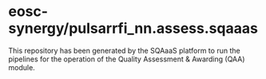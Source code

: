 <!--
SPDX-FileCopyrightText: Copyright contributors to the Software Quality Assurance as a Service (SQAaaS) project <sqaaas@ibergrid.eu>

SPDX-License-Identifier: GPL-3.0-only
-->

# eosc-synergy/pulsarrfi_nn.assess.sqaaas
This repository has been generated by the SQAaaS platform to run the pipelines
for the operation of the
Quality Assessment & Awarding (QAA)
module.